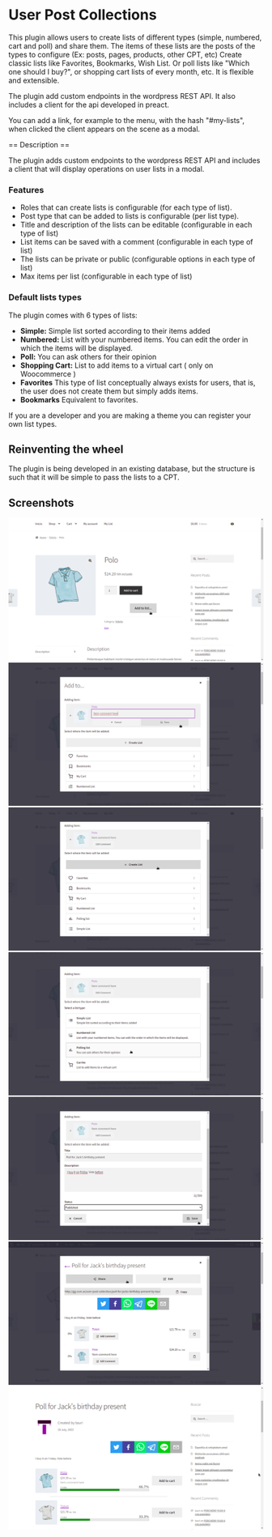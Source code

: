 # User Post Collections

This plugin allows users to create lists of different types (simple, numbered, cart and poll) and share them.
The items of these lists are the posts of the types to configure (Ex: posts, pages, products, other CPT, etc)
Create classic lists like Favorites, Bookmarks, Wish List. Or poll lists like "Which one should I buy?", or shopping cart lists of every month, etc.
It is flexible and extensible.

The plugin add custom endpoints in the wordpress REST API.
It also includes a client for the api developed in preact.

You can add a link, for example to the menu, with the hash "#my-lists", when clicked the client appears on the scene as a modal.


== Description ==

The plugin adds custom endpoints to the wordpress REST API and includes a client that will display operations on user lists in a modal.

### Features

* Roles that can create lists is configurable (for each type of list).
* Post type that can be added to lists is configurable (per list type).
* Title and description of the lists can be editable (configurable in each type of list)
* List items can be saved with a comment (configurable in each type of list)
* The lists can be private or public (configurable options in each type of list)
* Max items per list (configurable in each type of list)

### Default lists types

The plugin comes with 6 types of lists:
* **Simple:** Simple list sorted according to their items added
* **Numbered:** List with your numbered items. You can edit the order in which the items will be displayed.
* **Poll:** You can ask others for their opinion
* **Shopping Cart:** List to add items to a virtual cart ( only on Woocommerce )
* **Favorites** This type of list conceptually always exists for users, that is, the user does not create them but simply adds items.
* **Bookmarks** Equivalent to favorites.

If you are a developer and you are making a theme you can register your own list types.

## Reinventing the wheel

The plugin is being developed in an existing database, but the structure is such that it will be simple to pass the lists to a CPT.

## Screenshots

![Screenshot 1](.wordpress-org/screenshot-1.png?raw=true)
![Screenshot 2](.wordpress-org/screenshot-2.png?raw=true)
![Screenshot 3](.wordpress-org/screenshot-3.png?raw=true)
![Screenshot 4](.wordpress-org/screenshot-4.png?raw=true)
![Screenshot 5](.wordpress-org/screenshot-5.png?raw=true)
![Screenshot 6](.wordpress-org/screenshot-6.png?raw=true)
![Screenshot 7](.wordpress-org/screenshot-7.png?raw=true)
